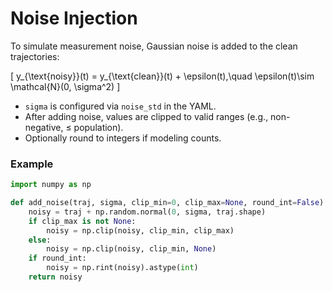 # Noise Injection

To simulate measurement noise, Gaussian noise is added to the clean trajectories:

\[
y_{\text{noisy}}(t) = y_{\text{clean}}(t) + \epsilon(t),\quad \epsilon(t)\sim \mathcal{N}(0, \sigma^2)
\]

- `sigma` is configured via `noise_std` in the YAML.
- After adding noise, values are clipped to valid ranges (e.g., non-negative, ≤ population).
- Optionally round to integers if modeling counts.

### Example

```python
import numpy as np

def add_noise(traj, sigma, clip_min=0, clip_max=None, round_int=False):
    noisy = traj + np.random.normal(0, sigma, traj.shape)
    if clip_max is not None:
        noisy = np.clip(noisy, clip_min, clip_max)
    else:
        noisy = np.clip(noisy, clip_min, None)
    if round_int:
        noisy = np.rint(noisy).astype(int)
    return noisy
```